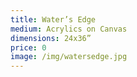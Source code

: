 ```yaml
---
title: Water’s Edge
medium: Acrylics on Canvas
dimensions: 24x36”
price: 0
image: /img/watersedge.jpg
---
```

